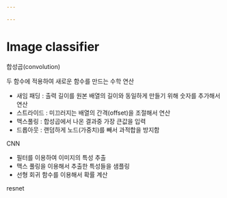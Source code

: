 ```yaml
---

---
```


# Image classifier

합성곱(convolution)

두 함수에 적용하여 새로운 함수를 만드는 수학 연산

- 새임 패딩 : 출력 길이를 원본 배열의 길이와 동일하게 만들기 위해 숫자를 추가해서  연산
- 스트라이드 : 미끄러지는 배열의 간격(offset)을 조절해서 연산
- 맥스풀링 : 합성곱에서 나온 결과중 가장 큰값을 입력
- 드롭아웃 : 랜덤하게 노드(가중치)를 빼서 과적합을 방지함



CNN

- 필터를 이용하여 이미지의 특성 추출
- 맥스 풀링을 이용해서 추출한 특성들을 샘플링
- 선형 회귀 함수를 이용해서 확률 계산



resnet



